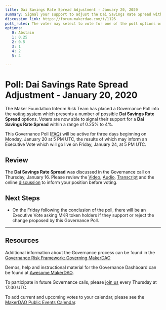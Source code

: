 ```yaml
---
title: Dai Savings Rate Spread Adjustment - January 20, 2020
summary: Signal your support to adjust the Dai Savings Rate Spread within a range of 0.25% to 4%
discussion_link: https://forum.makerdao.com/t/1126
poll_rules: The voter may select to vote for one of the poll options or they may elect to abstain from the poll entirely
options:
   0: Abstain
   1: 0.25
   2: 0.5
   3: 1
   4: 2
   5: 4

---
```

# Poll: Dai Savings Rate Spread Adjustment - January 20, 2020

The Maker Foundation Interim Risk Team has placed a Governance Poll into the [voting system](https://vote.makerdao.com/polling) which presents a number of possible **Dai Savings Rate Spread** options. Voters are now able to signal their support for a **Dai Savings Rate Spread** within a range of 0.25% to 4%.

This Governance Poll ([FAQ](https://community-development.makerdao.com/makerdao-scd-faqs/scd-faqs/governance)) will be active for three days beginning on Monday, January 20 at 5 PM UTC, the results of which may inform an Executive Vote which will go live on Friday, January 24, at 5 PM UTC.

## Review

The **Dai Savings Rate Spread** was discussed in the Governance call on Thursday, January 16. Please review the [Video](https://www.youtube.com/playlist?list=PLLzkWCj8ywWNq5-90-Id6VPSsrk4OWVan), [Audio](https://soundcloud.com/makerdao/sets/governance-and-risk), [Transcript](https://community-development.makerdao.com/governance/governance-and-risk-meetings/transcripts) and the online [discussion](https://forum.makerdao.com/c/governance) to inform your position before voting.

## Next Steps

* On the Friday following the conclusion of the poll, there will be an Executive Vote asking MKR token holders if they support or reject the change proposed by this Governance Poll.

---

## Resources

Additional information about the Governance process can be found in the [Governance Risk Framework: Governing MakerDAO](https://community-development.makerdao.com/governance/governance-risk-framework)

Demos, help and instructional material for the Governance Dashboard can be found at [Awesome MakerDAO](https://awesome.makerdao.com/#voting).

To participate in future Governance calls, please [join us](https://community-development.makerdao.com/governance/governance-and-risk-meetings) every Thursday at 17:00 UTC.

To add current and upcoming votes to your calendar, please see the [MakerDAO Public Events Calendar](https://calendar.google.com/calendar/embed?src=makerdao.com_3efhm2ghipksegl009ktniomdk%40group.calendar.google.com&ctz=America%2FLos_Angeles).

